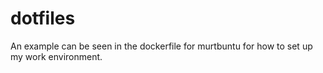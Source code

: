 # dotfiles
An example can be seen in the dockerfile for murtbuntu for how to set up my work environment.

